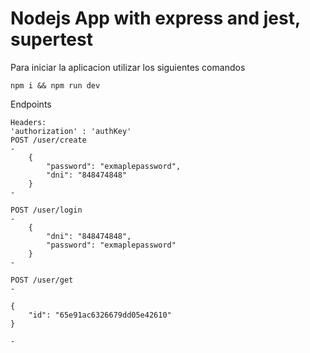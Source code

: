 # Nodejs App with express and jest, supertest
Para iniciar la aplicacion utilizar los siguientes comandos

```shell
npm i && npm run dev
```

Endpoints

```shell
Headers: 
'authorization' : 'authKey'
POST /user/create 
-
    {
        "password": "exmaplepassword",
        "dni": "848474848"
    }
-

POST /user/login
-
    {
        "dni": "848474848",
        "password": "exmaplepassword"
    }
-

POST /user/get
-

{
    "id": "65e91ac6326679dd05e42610"
}

-
```
